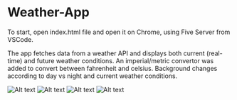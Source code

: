 # Weather-App
To start, open index.html file and open it on Chrome, using Five Server from VSCode.

The app fetches data from a weather API and displays both current (real-time) and future weather conditions.
An imperial/metric convertor was added to convert between fahrenheit and celsius.
Background changes according to day vs night and current weather conditions.

![Alt text](gif1.gif)
![Alt text](gif2.gif)
![Alt text](gif3.gif)
![Alt text](gif4.gif)
